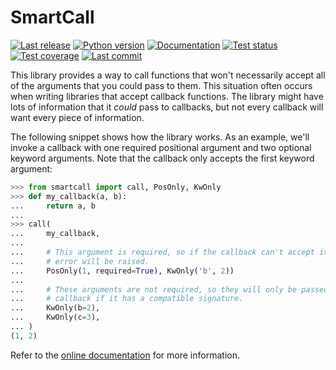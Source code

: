 SmartCall
=========

[![Last release](https://img.shields.io/pypi/v/smartcall.svg)](https://pypi.python.org/pypi/smartcall)
[![Python version](https://img.shields.io/pypi/pyversions/smartcall.svg)](https://pypi.python.org/pypi/smartcall)
[![Documentation](https://img.shields.io/readthedocs/smartcall.svg)](https://smartcall.readthedocs.io/en/latest/)
[![Test status](https://img.shields.io/github/actions/workflow/status/kalekundert/smartcall/test.yml?branch=master)](https://github.com/kalekundert/smartcall/actions)
[![Test coverage](https://img.shields.io/codecov/c/github/kalekundert/smartcall)](https://app.codecov.io/github/kalekundert/smartcall)
[![Last commit](https://img.shields.io/github/last-commit/kalekundert/smartcall?logo=github)](https://github.com/kalekundert/smartcall)

This library provides a way to call functions that won't necessarily accept all 
of the arguments that you could pass to them.  This situation often occurs when 
writing libraries that accept callback functions.  The library might have lots 
of information that it *could* pass to callbacks, but not every callback will 
want every piece of information.

The following snippet shows how the library works.  As an example, we'll invoke 
a callback with one required positional argument and two optional keyword 
arguments.  Note that the callback only accepts the first keyword argument:

```python
>>> from smartcall import call, PosOnly, KwOnly
>>> def my_callback(a, b):
...     return a, b
...
>>> call(
...     my_callback,
...
...     # This argument is required, so if the callback can't accept it, an
...     # error will be raised.
...     PosOnly(1, required=True), KwOnly('b', 2))
...
...     # These arguments are not required, so they will only be passed to the
...     # callback if it has a compatible signature.
...     KwOnly(b=2),
...     KwOnly(c=3),
... )
(1, 2)
```

Refer to the [online 
documentation](https://smartcall.readthedocs.io/en/latest/) for more 
information.
